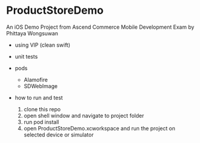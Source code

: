 # ProductStoreDemo

An iOS Demo Project from Ascend Commerce Mobile Development Exam by Phittaya Wongsuwan

- using VIP (clean swift)
- unit tests
- pods
  - Alamofire
  - SDWebImage
  
  
- how to run and test
  1. clone this repo
  2. open shell window and navigate to project folder
  3. run pod install
  4. open ProductStoreDemo.xcworkspace and run the project on selected device or simulator
